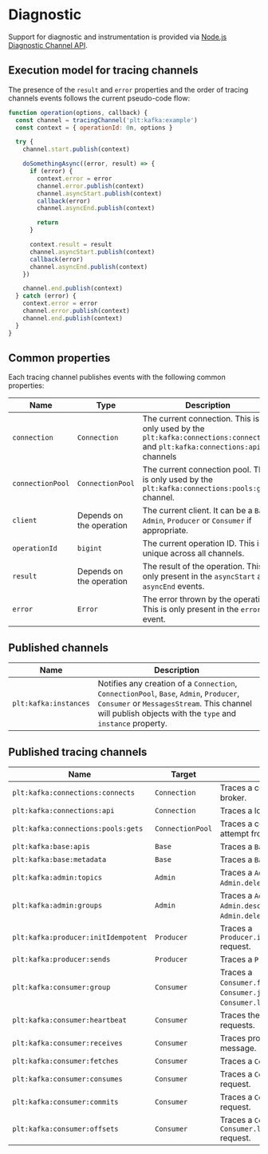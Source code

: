 # Diagnostic

Support for diagnostic and instrumentation is provided via [Node.js Diagnostic Channel API](https://nodejs.org/dist/latest/docs/api/diagnostics_channel.html).

## Execution model for tracing channels

The presence of the `result` and `error` properties and the order of tracing channels events follows the current pseudo-code flow:

```javascript
function operation(options, callback) {
  const channel = tracingChannel('plt:kafka:example')
  const context = { operationId: 0n, options }

  try {
    channel.start.publish(context)

    doSomethingAsync((error, result) => {
      if (error) {
        context.error = error
        channel.error.publish(context)
        channel.asyncStart.publish(context)
        callback(error)
        channel.asyncEnd.publish(context)

        return
      }

      context.result = result
      channel.asyncStart.publish(context)
      callback(error)
      channel.asyncEnd.publish(context)
    })

    channel.end.publish(context)
  } catch (error) {
    context.error = error
    channel.error.publish(context)
    channel.end.publish(context)
  }
}
```

## Common properties

Each tracing channel publishes events with the following common properties:

| Name             | Type                     | Description                                                                                                                |
| ---------------- | ------------------------ | -------------------------------------------------------------------------------------------------------------------------- |
| `connection`     | `Connection`             | The current connection. This is only used by the `plt:kafka:connections:connects` and `plt:kafka:connections:api` channels |
| `connectionPool` | `ConnectionPool`         | The current connection pool. This is only used by the `plt:kafka:connections:pools:gets` channel.                          |
| `client`         | Depends on the operation | The current client. It can be a `Base`, `Admin`, `Producer` or `Consumer` if appropriate.                                  |
| `operationId`    | `bigint`                 | The current operation ID. This is unique across all channels.                                                              |
| `result`         | Depends on the operation | The result of the operation. This is only present in the `asyncStart` and `asyncEnd` events.                               |
| `error`          | `Error`                  | The error thrown by the operation. This is only present in the `error` event.                                              |

## Published channels

| Name                  | Description                                                                                                                                                                                        |
| --------------------- | -------------------------------------------------------------------------------------------------------------------------------------------------------------------------------------------------- |
| `plt:kafka:instances` | Notifies any creation of a `Connection`, `ConnectionPool`, `Base`, `Admin`, `Producer`, `Consumer` or `MessagesStream`. This channel will publish objects with the `type` and `instance` property. |

## Published tracing channels

| Name                                | Target           | Description                                                                                       |
| ----------------------------------- | ---------------- | ------------------------------------------------------------------------------------------------- |
| `plt:kafka:connections:connects`    | `Connection`     | Traces a connection attempt to a broker.                                                          |
| `plt:kafka:connections:api`         | `Connection`     | Traces a low level API request.                                                                   |
| `plt:kafka:connections:pools:gets`  | `ConnectionPool` | Traces a connection retrieval attempt from a connection pool.                                     |
| `plt:kafka:base:apis`               | `Base`           | Traces a `Base.listApis` request.                                                                 |
| `plt:kafka:base:metadata`           | `Base`           | Traces a `Base.metadata` request.                                                                 |
| `plt:kafka:admin:topics`            | `Admin`          | Traces a `Admin.createTopics` or `Admin.deleteTopics` request.                                    |
| `plt:kafka:admin:groups`            | `Admin`          | Traces a `Admin.listGroups`, `Admin.describeGroups` or `Admin.deleteGroups` request.              |
| `plt:kafka:producer:initIdempotent` | `Producer`       | Traces a `Producer.initIdempotentProducer` request.                                               |
| `plt:kafka:producer:sends`          | `Producer`       | Traces a `Producer.send` request.                                                                 |
| `plt:kafka:consumer:group`          | `Consumer`       | Traces a `Consumer.findGroupCoordinator`, `Consumer.joinGroup` or `Consumer.leaveGroup` requests. |
| `plt:kafka:consumer:heartbeat`      | `Consumer`       | Traces the `Consumer` heartbeat requests.                                                         |
| `plt:kafka:consumer:receives`       | `Consumer`       | Traces processing of every message.                                                               |
| `plt:kafka:consumer:fetches`        | `Consumer`       | Traces a `Consumer.fetch` request.                                                                |
| `plt:kafka:consumer:consumes`       | `Consumer`       | Traces a `Consumer.consume` request.                                                              |
| `plt:kafka:consumer:commits`        | `Consumer`       | Traces a `Consumer.commit` request.                                                               |
| `plt:kafka:consumer:offsets`        | `Consumer`       | Traces a `Consumer.listOffsets` or `Consumer.listCommittedOffsets` request.                       |
